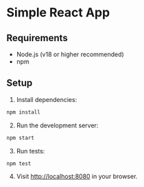 # Simple React App

## Requirements

- Node.js (v18 or higher recommended)
- npm

## Setup

1. Install dependencies:

```bash
npm install
```

2. Run the development server:

```bash
npm start
```

3. Run tests:

```bash
npm test
```

4. Visit [http://localhost:8080](http://localhost:8080) in your browser.
